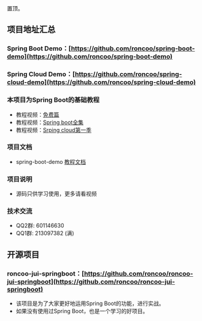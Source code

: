 置顶。
## 项目地址汇总
### Spring Boot Demo：[https://github.com/roncoo/spring-boot-demo](https://github.com/roncoo/spring-boot-demo)
### Spring Cloud Demo：[https://github.com/roncoo/spring-cloud-demo](https://github.com/roncoo/spring-cloud-demo)

### 本项目为Spring Boot的基础教程

- 教程视频：[免费篇](http://www.roncoo.com/course/view/e4189c9db6474745b5e578983cddd112)
- 教程视频：[Spring boot全集](http://www.roncoo.com/course/view/c99516ea604d4053908c1768d6deee3d#boxTwo)
- 教程视频：[Srping cloud第一季](http://www.roncoo.com/course/view/cc8fbd6749f94f2fa015641ef96b9460#boxTwo)

### 项目文档
- spring-boot-demo [教程文档](http://www.roncoo.com/article/detail/124661)

### 项目说明
- 源码只供学习使用，更多请看视频

### 技术交流
* QQ2群: 601146630
* QQ1群: 213097382 (满)

## 开源项目 
### roncoo-jui-springboot：[https://github.com/roncoo/roncoo-jui-springboot](https://github.com/roncoo/roncoo-jui-springboot)
- 该项目是为了大家更好地运用Spring Boot的功能，进行实战。
- 如果没有使用过Spring Boot，也是一个学习的好项目。
